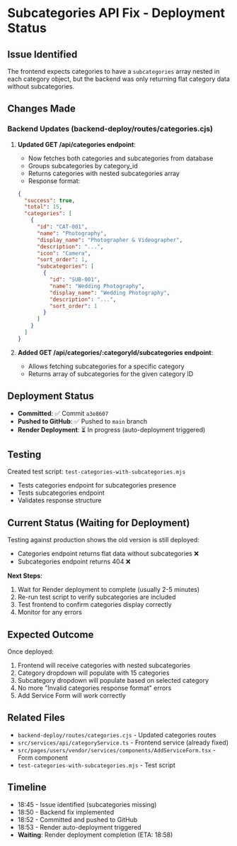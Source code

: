 # Subcategories API Fix - Deployment Status

## Issue Identified
The frontend expects categories to have a `subcategories` array nested in each category object, but the backend was only returning flat category data without subcategories.

## Changes Made

### Backend Updates (backend-deploy/routes/categories.cjs)

1. **Updated GET /api/categories endpoint**:
   - Now fetches both categories and subcategories from database
   - Groups subcategories by category_id
   - Returns categories with nested subcategories array
   - Response format:
   ```json
   {
     "success": true,
     "total": 15,
     "categories": [
       {
         "id": "CAT-001",
         "name": "Photography",
         "display_name": "Photographer & Videographer",
         "description": "...",
         "icon": "Camera",
         "sort_order": 1,
         "subcategories": [
           {
             "id": "SUB-001",
             "name": "Wedding Photography",
             "display_name": "Wedding Photography",
             "description": "...",
             "sort_order": 1
           }
         ]
       }
     ]
   }
   ```

2. **Added GET /api/categories/:categoryId/subcategories endpoint**:
   - Allows fetching subcategories for a specific category
   - Returns array of subcategories for the given category ID

## Deployment Status

- **Committed**: ✅ Commit `a3e8607`
- **Pushed to GitHub**: ✅ Pushed to `main` branch
- **Render Deployment**: ⏳ In progress (auto-deployment triggered)

## Testing

Created test script: `test-categories-with-subcategories.mjs`
- Tests categories endpoint for subcategories presence
- Tests subcategories endpoint
- Validates response structure

## Current Status (Waiting for Deployment)

Testing against production shows the old version is still deployed:
- Categories endpoint returns flat data without subcategories ❌
- Subcategories endpoint returns 404 ❌

**Next Steps**:
1. Wait for Render deployment to complete (usually 2-5 minutes)
2. Re-run test script to verify subcategories are included
3. Test frontend to confirm categories display correctly
4. Monitor for any errors

## Expected Outcome

Once deployed:
1. Frontend will receive categories with nested subcategories
2. Category dropdown will populate with 15 categories
3. Subcategory dropdown will populate based on selected category
4. No more "Invalid categories response format" errors
5. Add Service Form will work correctly

## Related Files

- `backend-deploy/routes/categories.cjs` - Updated categories routes
- `src/services/api/categoryService.ts` - Frontend service (already fixed)
- `src/pages/users/vendor/services/components/AddServiceForm.tsx` - Form component
- `test-categories-with-subcategories.mjs` - Test script

## Timeline

- 18:45 - Issue identified (subcategories missing)
- 18:50 - Backend fix implemented
- 18:52 - Committed and pushed to GitHub
- 18:53 - Render auto-deployment triggered
- **Waiting**: Render deployment completion (ETA: 18:58)
